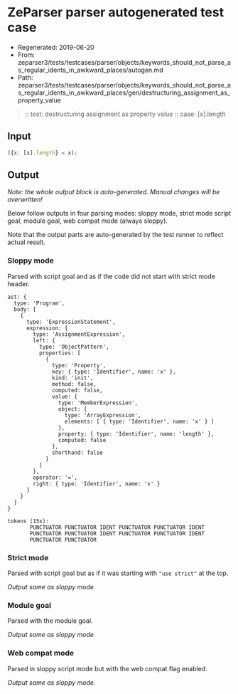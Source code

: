 # ZeParser parser autogenerated test case

- Regenerated: 2019-06-20
- From: zeparser3/tests/testcases/parser/objects/keywords_should_not_parse_as_regular_idents_in_awkward_places/autogen.md
- Path: zeparser3/tests/testcases/parser/objects/keywords_should_not_parse_as_regular_idents_in_awkward_places/gen/destructuring_assignment_as_property_value

> :: test: destructuring assignment as property value
> :: case: [x].length

## Input


`````js
({x: [x].length} = x);
`````

## Output

_Note: the whole output block is auto-generated. Manual changes will be overwritten!_

Below follow outputs in four parsing modes: sloppy mode, strict mode script goal, module goal, web compat mode (always sloppy).

Note that the output parts are auto-generated by the test runner to reflect actual result.

### Sloppy mode

Parsed with script goal and as if the code did not start with strict mode header.

`````
ast: {
  type: 'Program',
  body: [
    {
      type: 'ExpressionStatement',
      expression: {
        type: 'AssignmentExpression',
        left: {
          type: 'ObjectPattern',
          properties: [
            {
              type: 'Property',
              key: { type: 'Identifier', name: 'x' },
              kind: 'init',
              method: false,
              computed: false,
              value: {
                type: 'MemberExpression',
                object: {
                  type: 'ArrayExpression',
                  elements: [ { type: 'Identifier', name: 'x' } ]
                },
                property: { type: 'Identifier', name: 'length' },
                computed: false
              },
              shorthand: false
            }
          ]
        },
        operator: '=',
        right: { type: 'Identifier', name: 'x' }
      }
    }
  ]
}

tokens (15x):
       PUNCTUATOR PUNCTUATOR IDENT PUNCTUATOR PUNCTUATOR IDENT
       PUNCTUATOR PUNCTUATOR IDENT PUNCTUATOR PUNCTUATOR IDENT
       PUNCTUATOR PUNCTUATOR
`````

### Strict mode

Parsed with script goal but as if it was starting with `"use strict"` at the top.

_Output same as sloppy mode._

### Module goal

Parsed with the module goal.

_Output same as sloppy mode._

### Web compat mode

Parsed in sloppy script mode but with the web compat flag enabled.

_Output same as sloppy mode._
